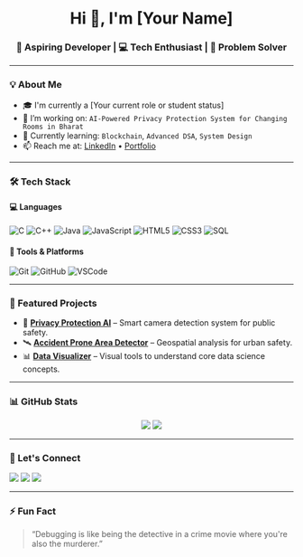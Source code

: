 <h1 align="center">Hi 👋, I'm [Your Name]</h1>
<h3 align="center">🚀 Aspiring Developer | 💻 Tech Enthusiast | 🎯 Problem Solver</h3>

---

### 💡 About Me

- 🎓 I'm currently a [Your current role or student status]
- 🔭 I’m working on: `AI-Powered Privacy Protection System for Changing Rooms in Bharat`
- 🌱 Currently learning: `Blockchain`, `Advanced DSA`, `System Design`
- 📫 Reach me at: [LinkedIn](https://linkedin.com/in/yourusername) • [Portfolio](https://yourportfolio.com)

---

### 🛠️ Tech Stack

#### 💻 Languages
![C](https://img.shields.io/badge/C-00599C?style=flat&logo=c&logoColor=white)
![C++](https://img.shields.io/badge/C++-00599C?style=flat&logo=c%2B%2B&logoColor=white)
![Java](https://img.shields.io/badge/Java-007396?style=flat&logo=java&logoColor=white)
![JavaScript](https://img.shields.io/badge/JavaScript-F7DF1E?style=flat&logo=javascript&logoColor=black)
![HTML5](https://img.shields.io/badge/HTML5-E34F26?style=flat&logo=html5&logoColor=white)
![CSS3](https://img.shields.io/badge/CSS3-1572B6?style=flat&logo=css3&logoColor=white)
![SQL](https://img.shields.io/badge/SQL-4479A1?style=flat&logo=postgresql&logoColor=white)

#### 🧰 Tools & Platforms
![Git](https://img.shields.io/badge/Git-F05032?style=flat&logo=git&logoColor=white)
![GitHub](https://img.shields.io/badge/GitHub-181717?style=flat&logo=github&logoColor=white)
![VSCode](https://img.shields.io/badge/VS_Code-007ACC?style=flat&logo=visual-studio-code&logoColor=white)

---

### 📂 Featured Projects

- 🔐 [**Privacy Protection AI**](https://github.com/yourusername/project1) – Smart camera detection system for public safety.
- 🛰 [**Accident Prone Area Detector**](https://github.com/yourusername/project2) – Geospatial analysis for urban safety.
- 📊 [**Data Visualizer**](https://github.com/yourusername/project3) – Visual tools to understand core data science concepts.

---

### 📊 GitHub Stats

<p align="center">
  <img src="https://github-readme-stats.vercel.app/api?username=yourusername&show_icons=true&theme=tokyonight" />
  <img src="https://github-readme-streak-stats.herokuapp.com/?user=yourusername&theme=tokyonight" />
</p>

---

### 🙌 Let's Connect

<p>
  <a href="mailto:youremail@example.com"><img src="https://img.shields.io/badge/Email-D14836?style=flat&logo=gmail&logoColor=white"/></a>
  <a href="https://linkedin.com/in/yourusername"><img src="https://img.shields.io/badge/LinkedIn-blue?style=flat&logo=linkedin"/></a>
  <a href="https://twitter.com/yourhandle"><img src="https://img.shields.io/badge/Twitter-1DA1F2?style=flat&logo=twitter&logoColor=white"/></a>
</p>

---

### ⚡ Fun Fact

> “Debugging is like being the detective in a crime movie where you're also the murderer.”


